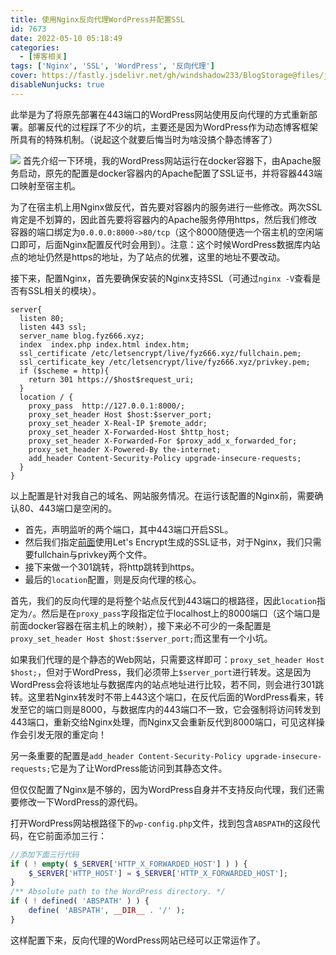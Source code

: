 ```yaml
---
title: 使用Nginx反向代理WordPress并配置SSL
id: 7673
date: 2022-05-10 05:18:49
categories:
  - [博客相关]
tags: ['Nginx', 'SSL', 'WordPress', '反向代理']
cover: https://fastly.jsdelivr.net/gh/windshadow233/BlogStorage@files/jpg/c64f1527b90df9f425136a4211b8c40f.jpg
disableNunjucks: true
---
```


此举是为了将原先部署在443端口的WordPress网站使用反向代理的方式重新部署。部署反代的过程踩了不少的坑，主要还是因为WordPress作为动态博客框架所具有的特殊机制。（说起这个就要后悔当时为啥没搞个静态博客了）


![](https://fastly.jsdelivr.net/gh/windshadow233/BlogStorage@files/jpg/c64f1527b90df9f425136a4211b8c40f.jpg)
首先介绍一下环境，我的WordPress网站运行在docker容器下，由Apache服务启动，原先的配置是docker容器内的Apache配置了SSL证书，并将容器443端口映射至宿主机。


为了在宿主机上用Nginx做反代，首先要对容器内的服务进行一些修改。两次SSL肯定是不划算的，因此首先要将容器内的Apache服务停用https，然后我们修改容器的端口绑定为`0.0.0.0:8000->80/tcp`（这个8000随便选一个宿主机的空闲端口即可，后面Nginx配置反代时会用到）。注意：这个时候WordPress数据库内站点的地址仍然是https的地址，为了站点的优雅，这里的地址不要改动。


接下来，配置Nginx，首先要确保安装的Nginx支持SSL（可通过`nginx -V`查看是否有SSL相关的模块）。

```nginx
server{
  listen 80;
  listen 443 ssl;
  server_name blog.fyz666.xyz;
  index  index.php index.html index.htm;
  ssl_certificate /etc/letsencrypt/live/fyz666.xyz/fullchain.pem;
  ssl_certificate_key /etc/letsencrypt/live/fyz666.xyz/privkey.pem;
  if ($scheme = http){
    return 301 https://$host$request_uri;
  }
  location / {
    proxy_pass  http://127.0.0.1:8000/;
    proxy_set_header Host $host:$server_port;
    proxy_set_header X-Real-IP $remote_addr;
    proxy_set_header X-Forwarded-Host $http_host;
    proxy_set_header X-Forwarded-For $proxy_add_x_forwarded_for;
    proxy_set_header X-Powered-By the-internet;
    add_header Content-Security-Policy upgrade-insecure-requests;
  }
}
```

以上配置是针对我自己的域名、网站服务情况。在运行该配置的Nginx前，需要确认80、443端口是空闲的。


- 首先，声明监听的两个端口，其中443端口开启SSL。
- 然后我们指定[前面](https://blog.fyz666.xyz/blog/7669/)使用Let's Encrypt生成的SSL证书，对于Nginx，我们只需要fullchain与privkey两个文件。
- 接下来做一个301跳转，将http跳转到https。
- 最后的`location`配置，则是反向代理的核心。

首先，我们的反向代理的是将整个站点反代到443端口的根路径，因此`location`指定为`/`。然后是在`proxy_pass`字段指定位于localhost上的8000端口（这个端口是前面docker容器在宿主机上的映射），接下来必不可少的一条配置是`proxy_set_header Host $host:$server_port;`而这里有一个小坑。


如果我们代理的是个静态的Web网站，只需要这样即可：`proxy_set_header Host $host;`，但对于WordPress，我们必须带上`$server_port`进行转发。这是因为WordPress会将该地址与数据库内的站点地址进行比较，若不同，则会进行301跳转。这里若Nginx转发时不带上443这个端口，在反代后面的WordPress看来，转发至它的端口则是8000，与数据库内的443端口不一致，它会强制将访问转发到443端口，重新交给Nginx处理，而Nginx又会重新反代到8000端口，可见这样操作会引发无限的重定向！


另一条重要的配置是`add_header Content-Security-Policy upgrade-insecure-requests;`它是为了让WordPress能访问到其静态文件。


但仅仅配置了Nginx是不够的，因为WordPress自身并不支持反向代理，我们还需要修改一下WordPress的源代码。


打开WordPress网站根路径下的`wp-config.php`文件，找到包含`ABSPATH`的这段代码，在它前面添加三行：

```php
//添加下面三行代码
if ( ! empty( $_SERVER['HTTP_X_FORWARDED_HOST'] ) ) {
    $_SERVER['HTTP_HOST'] = $_SERVER['HTTP_X_FORWARDED_HOST'];
}
/** Absolute path to the WordPress directory. */
if ( ! defined( 'ABSPATH' ) ) {
	define( 'ABSPATH', __DIR__ . '/' );
}
```

这样配置下来，反向代理的WordPress网站已经可以正常运作了。
